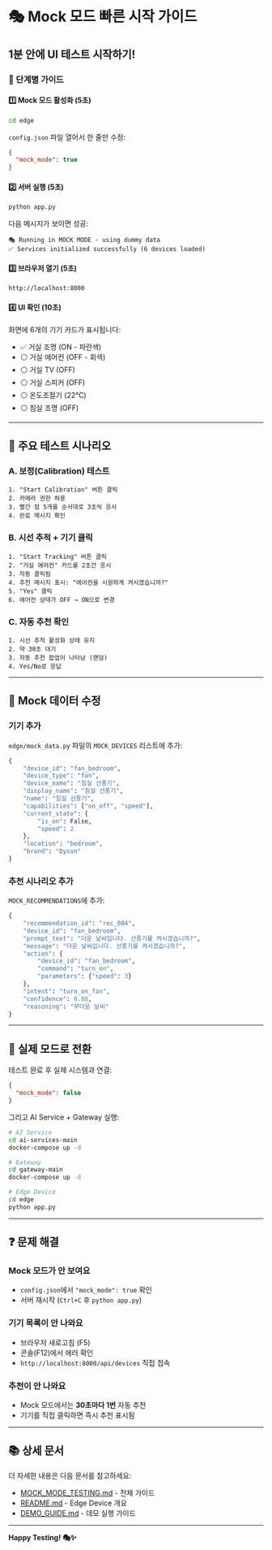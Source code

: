 # 🎭 Mock 모드 빠른 시작 가이드

## 1분 안에 UI 테스트 시작하기!

### 📝 단계별 가이드

#### 1️⃣ Mock 모드 활성화 (5초)

```bash
cd edge
```

`config.json` 파일 열어서 한 줄만 수정:
```json
{
  "mock_mode": true
}
```

#### 2️⃣ 서버 실행 (5초)

```bash
python app.py
```

다음 메시지가 보이면 성공:
```
🎭 Running in MOCK MODE - using dummy data
✅ Services initialized successfully (6 devices loaded)
```

#### 3️⃣ 브라우저 열기 (5초)

```
http://localhost:8000
```

#### 4️⃣ UI 확인 (10초)

화면에 6개의 기기 카드가 표시됩니다:
- ✅ 거실 조명 (ON - 파란색)
- ⚪ 거실 에어컨 (OFF - 회색)
- ⚪ 거실 TV (OFF)
- ⚪ 거실 스피커 (OFF)
- ⚪ 온도조절기 (22°C)
- ⚪ 침실 조명 (OFF)

---

## 🎯 주요 테스트 시나리오

### A. 보정(Calibration) 테스트

```
1. "Start Calibration" 버튼 클릭
2. 카메라 권한 허용
3. 빨간 점 5개를 순서대로 3초씩 응시
4. 완료 메시지 확인
```

### B. 시선 추적 + 기기 클릭

```
1. "Start Tracking" 버튼 클릭
2. "거실 에어컨" 카드를 2초간 응시
3. 자동 클릭됨
4. 추천 메시지 표시: "에어컨을 시원하게 켜시겠습니까?"
5. "Yes" 클릭
6. 에어컨 상태가 OFF → ON으로 변경
```

### C. 자동 추천 확인

```
1. 시선 추적 활성화 상태 유지
2. 약 30초 대기
3. 자동 추천 팝업이 나타남 (랜덤)
4. Yes/No로 응답
```

---

## 🔧 Mock 데이터 수정

### 기기 추가

`edge/mock_data.py` 파일의 `MOCK_DEVICES` 리스트에 추가:

```python
{
    "device_id": "fan_bedroom",
    "device_type": "fan",
    "device_name": "침실 선풍기",
    "display_name": "침실 선풍기",
    "name": "침실 선풍기",
    "capabilities": ["on_off", "speed"],
    "current_state": {
        "is_on": False,
        "speed": 2
    },
    "location": "bedroom",
    "brand": "Dyson"
}
```

### 추천 시나리오 추가

`MOCK_RECOMMENDATIONS`에 추가:

```python
{
    "recommendation_id": "rec_004",
    "device_id": "fan_bedroom",
    "prompt_text": "더운 날씨입니다. 선풍기를 켜시겠습니까?",
    "message": "더운 날씨입니다. 선풍기를 켜시겠습니까?",
    "action": {
        "device_id": "fan_bedroom",
        "command": "turn_on",
        "parameters": {"speed": 3}
    },
    "intent": "turn_on_fan",
    "confidence": 0.88,
    "reasoning": "무더운 날씨"
}
```

---

## 🚀 실제 모드로 전환

테스트 완료 후 실제 시스템과 연결:

```json
{
  "mock_mode": false
}
```

그리고 AI Service + Gateway 실행:

```bash
# AI Service
cd ai-services-main
docker-compose up -d

# Gateway
cd gateway-main
docker-compose up -d

# Edge Device
cd edge
python app.py
```

---

## ❓ 문제 해결

### Mock 모드가 안 보여요
- `config.json`에서 `"mock_mode": true` 확인
- 서버 재시작 (`Ctrl+C` 후 `python app.py`)

### 기기 목록이 안 나와요
- 브라우저 새로고침 (F5)
- 콘솔(F12)에서 에러 확인
- `http://localhost:8000/api/devices` 직접 접속

### 추천이 안 나와요
- Mock 모드에서는 **30초마다 1번** 자동 추천
- 기기를 직접 클릭하면 즉시 추천 표시됨

---

## 📚 상세 문서

더 자세한 내용은 다음 문서를 참고하세요:
- [MOCK_MODE_TESTING.md](./MOCK_MODE_TESTING.md) - 전체 가이드
- [README.md](./README.md) - Edge Device 개요
- [DEMO_GUIDE.md](./DEMO_GUIDE.md) - 데모 실행 가이드

---

**Happy Testing! 🎭✨**
